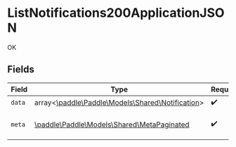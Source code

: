# ListNotifications200ApplicationJSON

OK


## Fields

| Field                                                                                   | Type                                                                                    | Required                                                                                | Description                                                                             |
| --------------------------------------------------------------------------------------- | --------------------------------------------------------------------------------------- | --------------------------------------------------------------------------------------- | --------------------------------------------------------------------------------------- |
| `data`                                                                                  | array<[\paddle\Paddle\Models\Shared\Notification](../../models/shared/Notification.md)> | :heavy_check_mark:                                                                      | N/A                                                                                     |
| `meta`                                                                                  | [\paddle\Paddle\Models\Shared\MetaPaginated](../../models/shared/MetaPaginated.md)      | :heavy_check_mark:                                                                      | Information about this response.                                                        |